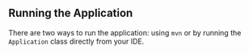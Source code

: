 ## Running the Application
There are two ways to run the application:  using `mvn` or by running the `Application` class directly from your IDE.
